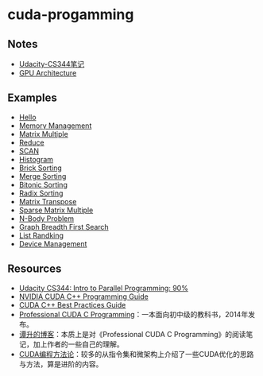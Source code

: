 # cuda-progamming


## Notes

- [Udacity-CS344笔记](./notes/udacity-cs344.md)
- [GPU Architecture](./notes/gpu-architecture.md)

## Examples

- [Hello](./examples/hello/README.md)
- [Memory Management](./examples/memory/README.md)
- [Matrix Multiple](./examples/matrix_multiple/README.md)
- [Reduce](./examples/reduce/README.md)
- [SCAN](./examples/scan/README.md)
- [Histogram]()
- [Brick Sorting]()
- [Merge Sorting]()
- [Bitonic Sorting]()
- [Radix Sorting]()
- [Matrix Transpose](./examples/transpose/README.md)
- [Sparse Matrix Multiple]()
- [N-Body Problem]()
- [Graph Breadth First Search]()
- [List Randking]()
- [Device Management](./examples/device/README.md)

## Resources

* [Udacity CS344: Intro to Parallel Programming: 90%](https://github.com/udacity/cs344)
* [NVIDIA CUDA C++ Programming Guide](https://docs.nvidia.com/cuda/cuda-c-programming-guide/index.html)
* [CUDA C++ Best Practices Guide](https://docs.nvidia.com/cuda/cuda-c-best-practices-guide/index.html)
* [Professional CUDA C Programming](https://book.douban.com/subject/24773399/)：一本面向初中级的教科书，2014年发布。
* [谭升的博客](https://face2ai.com/program-blog/#GPU%E7%BC%96%E7%A8%8B%EF%BC%88CUDA%EF%BC%89)：本质上是对《Professional CUDA C Programming》的阅读笔记，加上作者的一些自己的理解。
* [CUDA编程方法论](https://zhihu.com/column/c_1139113249399345152)：较多的从指令集和微架构上介绍了一些CUDA优化的思路与方法，算是进阶的内容。
